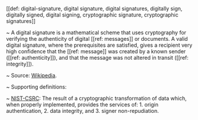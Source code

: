 [[def: digital-signature, digital signature, digital signatures, digitally sign, digitally signed, digital signing, cryptographic signature, cryptographic signatures]]

~ A digital signature is a mathematical scheme that uses cryptography for verifying the authenticity of digital [[ref: messages]] or documents. A valid digital signature, where the prerequisites are satisfied, gives a recipient very high confidence that the [[ref: message]] was created by a known sender ([[ref: authenticity]]), and that the message was not altered in transit ([[ref: integrity]]).

~ Source: [Wikipedia](https://en.wikipedia.org/wiki/Digital_signature).

~ Supporting definitions:

~ [NIST-CSRC](https://csrc.nist.gov/glossary/term/digital_signature): The result of a cryptographic transformation of data which, when properly implemented, provides the services of: 1. origin authentication, 2. data integrity, and 3. signer non-repudiation.
